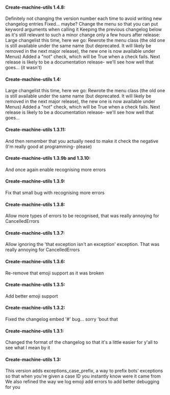 #### Create-machine-utils 1.4.8:
Definitely not changing the version number each time to avoid writing new changelog entries
Fixed... maybe?
Change the menu so that you can put keyword arguments when calling it
Keeping the previous changelog below as it's still relevant to such a minor change only a few hours after release:
Large changelist this time, here we go:
Rewrote the menu class (the old one is still available under the same name (but deprecated. It will likely be removed in the next major release), the new one is now available under Menus)
Added a "not" check, which will be True when a check fails.
Next release is likely to be a documentation release- we'll see how well that goes... (it wasn't)

#### Create-machine-utils 1.4:
Large changelist this time, here we go:
Rewrote the menu class (the old one is still available under the same name (but deprecated. It will likely be removed in the next major release), the new one is now available under Menus)
Added a "not" check, which will be True when a check fails.
Next release is likely to be a documentation release- we'll see how well that goes...

#### Create-machine-utils 1.3.11:
And then remember that you actually need to make it check the negative (I'm really good at programming- please)

#### Create-machine-utils 1.3.9b and 1.3.10:
And once again enable recognising more errors

#### Create-machine-utils 1.3.9:
Fix that small bug with recognising more errors

#### Create-machine-utils 1.3.8:
Allow more types of errors to be recognised, that was really annoying for CancelledErrors

#### Create-machine-utils 1.3.7:
Allow ignoring the 'that exception isn't an exception' exception. That was really annoying for CancelledErrors

#### Create-machine-utils 1.3.6:
Re-remove that emoji support as it was broken

#### Create-machine-utils 1.3.5:
Add better emoji support

#### Create-machine-utils 1.3.2:
Fixed the changelog embed '#' bug... sorry 'bout that

#### Create-machine-utils 1.3.1:
Changed the format of the changelog so that it's a little easier for y'all to see what I mean by it

#### Create-machine-utils 1.3:
This version adds exceptions_case_prefix, a way to prefix bots' exceptions so that when you're given a case ID you instantly know were it came from
We also refined the way we log emoji add errors to add better debugging for you
